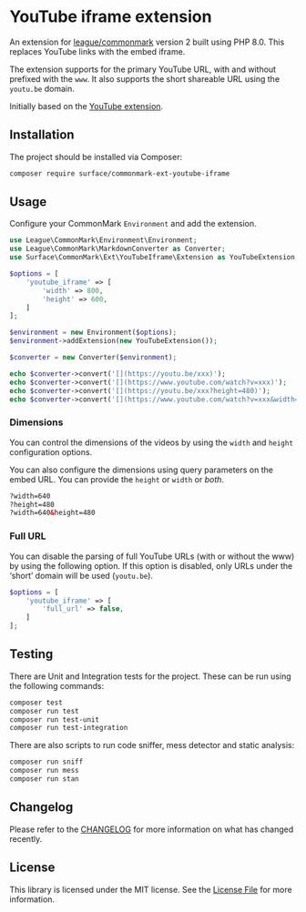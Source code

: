 # YouTube iframe extension

An extension for [league/commonmark](https://github.com/thephpleague/commonmark)
version 2 built using PHP 8.0. This replaces YouTube links with the embed iframe.

The extension supports for the primary YouTube URL, with and without prefixed with
the `www`. It also supports the short shareable URL using the `youtu.be` domain.

Initially based on the [YouTube extension](https://github.com/zoonru/commonmark-ext-youtube-iframe).

## Installation

The project should be installed via Composer:

```bash
composer require surface/commonmark-ext-youtube-iframe
```

## Usage

Configure your CommonMark `Environment` and add the extension.

```php
use League\CommonMark\Environment\Environment;
use League\CommonMark\MarkdownConverter as Converter;
use Surface\CommonMark\Ext\YouTubeIframe\Extension as YouTubeExtension;

$options = [
    'youtube_iframe' => [
        'width' => 800,
        'height' => 600,
    ]
];

$environment = new Environment($options);
$environment->addExtension(new YouTubeExtension());

$converter = new Converter($environment);

echo $converter->convert('[](https://youtu.be/xxx)');
echo $converter->convert('[](https://www.youtube.com/watch?v=xxx)');
echo $converter->convert('[](https://youtu.be/xxx?height=480)');
echo $converter->convert('[](https://www.youtube.com/watch?v=xxx&width=640)');
```

### Dimensions

You can control the dimensions of the videos by using the `width` and
`height` configuration options.

You can also configure the dimensions using query parameters on the embed URL.
You can provide the `height` or `width` or *both*.

```html
?width=640
?height=480
?width=640&height=480
```

### Full URL

You can disable the parsing of full YouTube URLs (with or without the www) by
using the following option. If this option is disabled, only URLs under the
‘short’ domain will be used (`youtu.be`).

```php
$options = [
    'youtube_iframe' => [
        'full_url' => false,
    ]
];
```

## Testing

There are Unit and Integration tests for the project. These can be run using
the following commands:

```bash
composer test
composer run test
composer run test-unit
composer run test-integration
```

There are also scripts to run code sniffer, mess detector and static analysis:

```bash
composer run sniff
composer run mess
composer run stan
```

## Changelog

Please refer to the [CHANGELOG](CHANGELOG.md) for more information on what has
changed recently.

## License

This library is licensed under the MIT license. See the
[License File](LICENSE.md) for more information.
